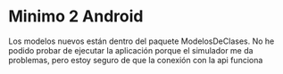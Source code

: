 # Minimo 2 Android
Los modelos nuevos están dentro del paquete ModelosDeClases. No he podido probar de ejecutar la aplicación porque el simulador me da problemas, pero estoy seguro de que la conexión con la api funciona
